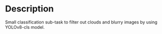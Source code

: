 # Description

Small classification sub-task to filter out clouds and blurry images by using
YOLOv8-cls model.
